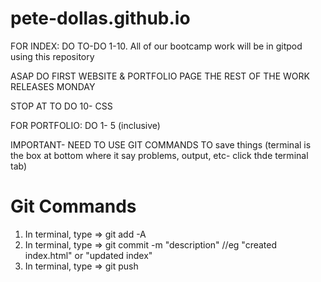 # pete-dollas.github.io


FOR INDEX:
DO TO-DO 1-10.
All of our bootcamp work will be in gitpod using this repository

ASAP DO FIRST WEBSITE & PORTFOLIO PAGE
THE REST OF THE WORK RELEASES MONDAY 

STOP AT TO DO 10- CSS

FOR PORTFOLIO:
DO 1- 5 (inclusive)


IMPORTANT- NEED TO USE GIT COMMANDS TO save things (terminal is the box at bottom where it say problems, output, etc- click thde terminal tab)
# Git Commands
1) In terminal, type => git add -A
2) In terminal, type => git commit -m "description" //eg "created index.html" or "updated index"
3) In terminal, type => git push